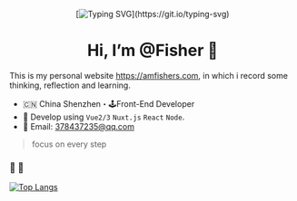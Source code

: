 
<div align="center">

[![Typing SVG](https://readme-typing-svg.herokuapp.com?font=Handlee&center=true&vCenter=true&width=500&height=60&lines=Never+has+been+%2C+and+it+never+will+be.)](https://git.io/typing-svg)
# Hi, I’m @Fisher 👋

</div>

This is my personal website https://amfishers.com, in which i record some thinking, reflection and learning.

- 🇨🇳 China Shenzhen・🕹Front-End Developer
- 💼 Develop using `Vue2/3` `Nuxt.js` `React` `Node`.
- 📧 Email: 378437235@qq.com

> focus on every step

###  🎈 🏃

[![Top Langs](https://github-readme-stats.vercel.app/api/top-langs/?username=Amfishers&layout=compact&langs_count=5)](https://github.com/Ryan-eng-del/github-readme-stats)
